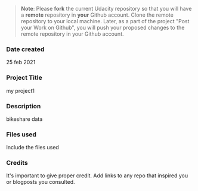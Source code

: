 >**Note**: Please **fork** the current Udacity repository so that you will have a **remote** repository in **your** Github account. Clone the remote repository to your local machine. Later, as a part of the project "Post your Work on Github", you will push your proposed changes to the remote repository in your Github account.

### Date created
25 feb 2021

### Project Title
my project1
### Description
bikeshare data

### Files used
Include the files used

### Credits
It's important to give proper credit. Add links to any repo that inspired you or blogposts you consulted.
